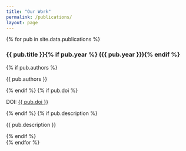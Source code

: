 ```yaml
---
title: "Our Work"
permalink: /publications/
layout: page
---
```


<div class="work-list">
{% for pub in site.data.publications %}
  <article class="work-item">
    <h3 class="work-title">
      {{ pub.title }}{% if pub.year %} <span class="work-year">({{ pub.year }})</span>{% endif %}
    </h3>
    {% if pub.authors %}<p class="work-authors">{{ pub.authors }}</p>{% endif %}
    {% if pub.doi %}
      <p class="work-links">DOI: <a href="{{ pub.url | default: 'https://doi.org/' | append: pub.doi }}" target="_blank">{{ pub.doi }}</a></p>
    {% endif %}
    {% if pub.description %}<p class="work-desc">{{ pub.description }}</p>{% endif %}
  </article>
{% endfor %}
</div>
